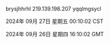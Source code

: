 brysjhhrhl 219.139.198.207 yqqlmgsycl

2024年 09月 27日 星期五 00:10:02 CST

2024年 09月 26日 星期四 16:10:02 GMT
